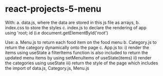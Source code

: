 # react-projects-5-menu

With:
a. data.js, where the data are stored in this js file as arrays,
b. index.css to store the styles
c. index.js to declare the rendering of app using 'root; id (i.e document.getElementById('root')

Use:
a. Menu.js to return each food item on the food menu
b. Category.js to return the category dynamically onto the page
c. App.js to:
i) render the items using useState
a filterItems function is also included to return the updated menu items by using setMenuItems of useState(items)
ii) render the categories using useState
iii) return the style of the page which includes the import of data.js, Category.js, Menu.js
